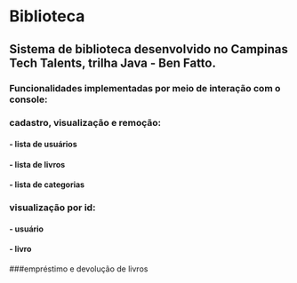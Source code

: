 
# Biblioteca

## Sistema de biblioteca desenvolvido no Campinas Tech Talents, trilha Java - Ben Fatto.

### Funcionalidades implementadas por meio de interação com o console:

###    cadastro, visualização e remoção:
####   - lista de usuários
####   - lista de livros
####   - lista de categorias

### visualização por id:
#### - usuário
#### - livro

###empréstimo e devolução de livros



            